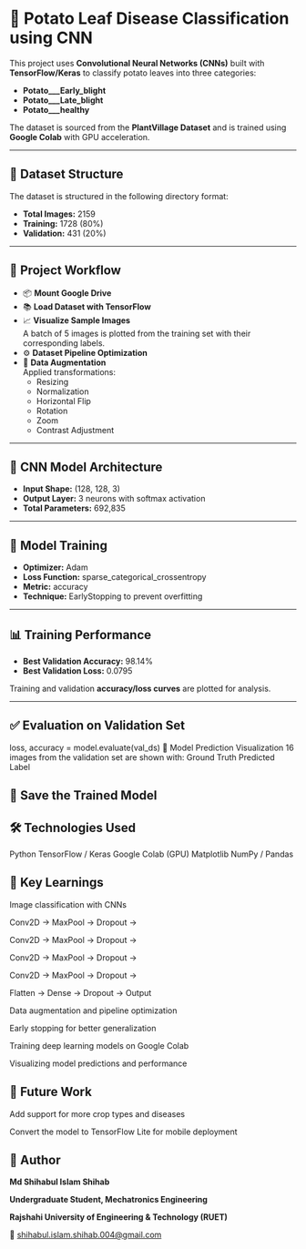 # 🥔 Potato Leaf Disease Classification using CNN

This project uses **Convolutional Neural Networks (CNNs)** built with **TensorFlow/Keras** to classify potato leaves into three categories:

- **Potato___Early_blight**
- **Potato___Late_blight**
- **Potato___healthy**

The dataset is sourced from the **PlantVillage Dataset** and is trained using **Google Colab** with GPU acceleration.

---

## 📁 Dataset Structure

The dataset is structured in the following directory format:


- **Total Images:** 2159  
- **Training:** 1728 (80%)  
- **Validation:** 431 (20%)  

---

## 🚀 Project Workflow

- 📦 **Mount Google Drive**
- 📚 **Load Dataset with TensorFlow**
- 📈 **Visualize Sample Images**  
  A batch of 5 images is plotted from the training set with their corresponding labels.
- ⚙️ **Dataset Pipeline Optimization**
- 🧪 **Data Augmentation**  
  Applied transformations:
  - Resizing  
  - Normalization  
  - Horizontal Flip  
  - Rotation  
  - Zoom  
  - Contrast Adjustment

---

## 🧠 CNN Model Architecture


- **Input Shape:** (128, 128, 3)  
- **Output Layer:** 3 neurons with softmax activation  
- **Total Parameters:** 692,835  

---

## 🏃 Model Training

- **Optimizer:** Adam  
- **Loss Function:** sparse_categorical_crossentropy  
- **Metric:** accuracy  
- **Technique:** EarlyStopping to prevent overfitting  

---

## 📊 Training Performance

- **Best Validation Accuracy:** 98.14%  
- **Best Validation Loss:** 0.0795  

Training and validation **accuracy/loss curves** are plotted for analysis.

---

## ✅ Evaluation on Validation Set

loss, accuracy = model.evaluate(val_ds)
🔮 Model Prediction Visualization
16 images from the validation set are shown with:
Ground Truth
Predicted Label

## 💾 Save the Trained Model
## 🛠️ Technologies Used
Python
TensorFlow / Keras
Google Colab (GPU)
Matplotlib
NumPy / Pandas

## 🧠 Key Learnings
Image classification with CNNs

Conv2D → MaxPool → Dropout →

Conv2D → MaxPool → Dropout →

Conv2D → MaxPool → Dropout →

Conv2D → MaxPool → Dropout →

Flatten → Dense → Dropout → Output

Data augmentation and pipeline optimization

Early stopping for better generalization

Training deep learning models on Google Colab

Visualizing model predictions and performance

## 📌 Future Work
Add support for more crop types and diseases

Convert the model to TensorFlow Lite for mobile deployment

## 📎 Author
**Md Shihabul Islam Shihab**

**Undergraduate Student, Mechatronics Engineering**

**Rajshahi University of Engineering & Technology (RUET)**

📧 shihabul.islam.shihab.004@gmail.com
